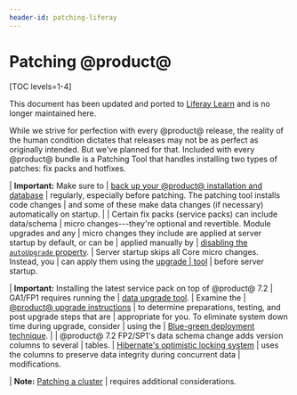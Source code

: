 ```yaml
---
header-id: patching-liferay
---
```


# Patching @product@

[TOC levels=1-4]

<aside class="alert alert-info">
  <span class="wysiwyg-color-blue120">This document has been updated and ported to <a href="https://learn.liferay.com/dxp-7.x/en/installation-and-upgrades/maintaining-a-liferay-dxp-installation/patching-liferay/patching-liferay.html">Liferay Learn</a> and is no longer maintained here.</span>
</aside>

While we strive for perfection with every @product@ release, the reality of the
human condition dictates that releases may not be as perfect as originally
intended. But we've planned for that. Included with every @product@ bundle is a
Patching Tool that handles installing two types of patches: fix packs and
hotfixes. 

| **Important:** Make sure to
| [back up your @product@ installation and database](/docs/7-2/deploy/-/knowledge_base/d/backing-up-a-liferay-installation)
| regularly, especially before patching. The patching tool installs code changes
| and some of these make data changes (if necessary) automatically on startup.
| 
| Certain fix packs (service packs) can include data/schema
| micro changes---they're optional and revertible. Module upgrades and any 
| micro changes they include are applied at server startup by default, or can be 
| applied manually by
| [disabling the `autoUpgrade` property](/docs/7-2/deploy/-/knowledge_base/d/configuring-the-data-upgrade#configuring-non-core-module-data-upgrades).
| Server startup skips all Core micro changes. Instead, you
| can apply them using the [upgrade
| tool](/docs/7-2/deploy/-/knowledge_base/d/upgrading-to-product-ver)
| before server startup.

| **Important:** Installing the latest service pack on top of @product@ 7.2 
| GA1/FP1 requires running the
| [data upgrade tool](/docs/7-2/deploy/-/knowledge_base/d/upgrading-the-product-data).
| Examine the
| [@product@ upgrade instructions](/docs/7-2/deploy/-/knowledge_base/d/upgrading-to-product-ver)
| to determine preparations, testing, and post upgrade steps that are 
| appropriate for you. To eliminate system down time during upgrade, consider 
| using the 
| [Blue-green deployment technique](/docs/7-2/deploy/-/knowledge_base/d/other-cluster-update-techniques). 
|
| @product@ 7.2 FP2/SP1's data schema change adds version columns to several 
| tables.
| [Hibernate's optimistic locking system](https://docs.jboss.org/hibernate/orm/4.0/devguide/en-US/html/ch05.html#d0e2225)
| uses the columns to preserve data integrity during concurrent data 
| modifications. 

| **Note:** [Patching a cluster](/docs/7-2/deploy/-/knowledge_base/d/updating-a-cluster)
| requires additional considerations.
